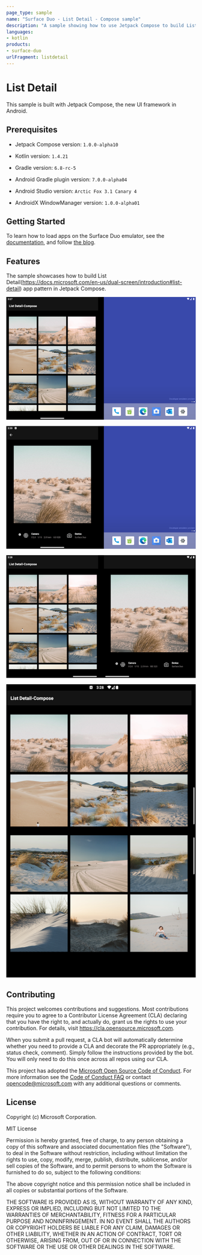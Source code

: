 ```yaml
---
page_type: sample
name: "Surface Duo - List Detail - Compose sample"
description: "A sample showing how to use Jetpack Compose to build List Detail app pattern on the Surface Duo."
languages:
- kotlin
products:
- surface-duo
urlFragment: listdetail
---
```


# List Detail

This sample is built with Jetpack Compose, the new UI framework in Android.

## Prerequisites

- Jetpack Compose version: `1.0.0-alpha10`

- Kotlin version: `1.4.21`

- Gradle version: `6.8-rc-5`

- Android Gradle plugin version: `7.0.0-alpha04`

- Android Studio version: `Arctic Fox 3.1 Canary 4`

- AndroidX WindowManager version: `1.0.0-alpha01`

## Getting Started

To learn how to load apps on the Surface Duo emulator, see the [documentation](https://docs.microsoft.com/dual-screen/android), and follow [the blog](https://devblogs.microsoft.com/surface-duo).


## Features

The sample showcases how to build List Detail(https://docs.microsoft.com/en-us/dual-screen/introduction#list-detail) app pattern in Jetpack Compose.

![Single list](screenshots/1.png)

![Single detail](screenshots/4.png)

![Single landscape](screenshots/2.png)

![Double portrait](screenshots/3.png)

## Contributing

This project welcomes contributions and suggestions.  Most contributions require you to agree to a
Contributor License Agreement (CLA) declaring that you have the right to, and actually do, grant us
the rights to use your contribution. For details, visit https://cla.opensource.microsoft.com.

When you submit a pull request, a CLA bot will automatically determine whether you need to provide
a CLA and decorate the PR appropriately (e.g., status check, comment). Simply follow the instructions
provided by the bot. You will only need to do this once across all repos using our CLA.

This project has adopted the [Microsoft Open Source Code of Conduct](https://opensource.microsoft.com/codeofconduct/).
For more information see the [Code of Conduct FAQ](https://opensource.microsoft.com/codeofconduct/faq/) or
contact [opencode@microsoft.com](mailto:opencode@microsoft.com) with any additional questions or comments.

## License

Copyright (c) Microsoft Corporation.

MIT License

Permission is hereby granted, free of charge, to any person obtaining a copy of this software and associated documentation files (the "Software"), to deal in the Software without restriction, including without limitation the rights to use, copy, modify, merge, publish, distribute, sublicense, and/or sell copies of the Software, and to permit persons to whom the Software is furnished to do so, subject to the following conditions:

The above copyright notice and this permission notice shall be included in all copies or substantial portions of the Software.

THE SOFTWARE IS PROVIDED AS IS, WITHOUT WARRANTY OF ANY KIND, EXPRESS OR IMPLIED, INCLUDING BUT NOT LIMITED TO THE WARRANTIES OF MERCHANTABILITY, FITNESS FOR A PARTICULAR PURPOSE AND NONINFRINGEMENT. IN NO EVENT SHALL THE AUTHORS OR COPYRIGHT HOLDERS BE LIABLE FOR ANY CLAIM, DAMAGES OR OTHER LIABILITY, WHETHER IN AN ACTION OF CONTRACT, TORT OR OTHERWISE, ARISING FROM, OUT OF OR IN CONNECTION WITH THE SOFTWARE OR THE USE OR OTHER DEALINGS IN THE SOFTWARE.
